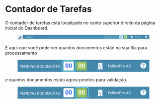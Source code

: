 # Contador de Tarefas

O contador de tarefas está localizado no canto superior direito da página inicial do Dashboard.

<figure><img src="../../../.gitbook/assets/task-counter1.png" alt=""><figcaption></figcaption></figure>

É aqui que você pode ver quantos documentos estão na sua fila para processamento

<figure><img src="../../../.gitbook/assets/task-counter2.png" alt="" width="563"><figcaption></figcaption></figure>

e quantos documentos estão agora prontos para validação.

<figure><img src="../../../.gitbook/assets/task-counter3.png" alt="" width="563"><figcaption></figcaption></figure>

